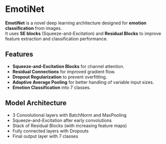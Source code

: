 # EmotiNet

**EmotiNet** is a novel deep learning architecture designed for **emotion classification** from images.  
It uses **SE blocks** (Squeeze-and-Excitation) and **Residual Blocks** to improve feature extraction and classification performance.

## Features
- **Squeeze-and-Excitation Blocks** for channel attention.
- **Residual Connections** for improved gradient flow.
- **Dropout Regularization** to prevent overfitting.
- **Adaptive Average Pooling** for better handling of variable input sizes.
- **Emotion Classification** into 7 classes.

## Model Architecture
- 3 Convolutional layers with BatchNorm and MaxPooling
- Squeeze-and-Excitation after early convolutions
- Stack of Residual Blocks (with increasing feature maps)
- Fully connected layers with Dropouts
- Final output layer with 7 classes
